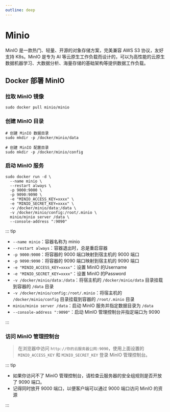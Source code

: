 ```yaml
---
outline: deep
---
```


# Minio

MinIO 是一款热门、轻量、开源的对象存储方案，完美兼容 AWS S3 协议，友好支持 K8s。MinIO 是专为 AI 等云原生工作负载而设计的，可以为高性能的云原生数据机器学习、大数据分析、海量存储的基础架构等提供数据工作负载。

## Docker 部署 MinIO

### 拉取 MinIO 镜像

```shell
sudo docker pull minio/minio
```

### 创建 MinIO 目录

```shell
# 创建 MinIO 数据目录
sudo mkdir -p /docker/minio/data

# 创建 MinIO 配置目录
sudo mkdir -p /docker/minio/config
```

### 启动 MinIO 服务

```shell
sudo docker run -d \
  --name minio \
  --restart always \
  -p 9000:9000 \
  -p 9090:9090 \
  -e "MINIO_ACCESS_KEY=xxxx" \
  -e "MINIO_SECRET_KEY=xxxx" \
  -v /docker/minio/data:/data \
  -v /docker/minio/config:/root/.minio \
  minio/minio server /data \
  --console-address ":9090"
```

::: tip

- `--name minio`：容器名称为 minio
- `--restart always`：容器退出时，总是重启容器
- `-p 9000:9000`：将容器的 9000 端口映射到宿主机的 9000 端口
- `-p 9090:9090`：将容器的 9090 端口映射到宿主机的 9090 端口
- `-e "MINIO_ACCESS_KEY=xxxx"`：设置 MinIO 的Username
- `-e "MINIO_SECRET_KEY=xxxx"`：设置 MinIO 的Password
- `-v /docker/minio/data:/data`：将宿主机的 `/docker/minio/data` 目录挂载到容器的 `/data` 目录
- `-v /docker/minio/config:/root/.minio`：将宿主机的 `/docker/minio/config` 目录挂载到容器的 `/root/.minio` 目录
- `minio/minio server /data`：启动 MinIO 服务并指定数据目录为 `/data`
- `--console-address ":9090"`：启动 MinIO 管理控制台并指定端口为 9090

:::

### 访问 MinIO 管理控制台

> 在浏览器中访问 `http://你的云服务器公网:9090`，使用上面设置的 `MINIO_ACCESS_KEY` 和 `MINIO_SECRET_KEY` 登录 MinIO 管理控制台。

::: tip

- 如果你访问不了 MinIO 管理控制台，请检查云服务器的安全组规则是否开放了 9090 端口。
- 记得同时放开 9000 端口，以便客户端可以通过 9000 端口访问 MinIO 的资源

:::
